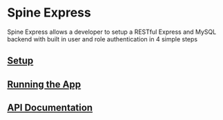 # Spine Express

Spine Express allows a developer to setup a RESTful Express and MySQL backend with built in user and role authentication in 4 simple steps

## [Setup](./documentation/setup.md)

## [Running the App](./documentation/runningTheApp.md)

## [API Documentation](./documentation/api.md)